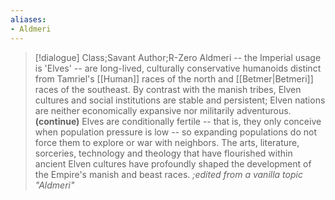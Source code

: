 ```yaml
---
aliases:
- Aldmeri
---
```

>[!dialogue] Class;Savant Author;R-Zero
>Aldmeri -- the Imperial usage is 'Elves' -- are long-lived, culturally conservative humanoids distinct from Tamriel's [[Human]] races of the north and [[Betmer|Betmeri]] races of the southeast. By contrast with the manish tribes, Elven cultures and social institutions are stable and persistent; Elven nations are neither economically expansive nor militarily adventurous.
>**(continue)**
>Elves are conditionally fertile -- that is, they only conceive when population pressure is low -- so expanding populations do not force them to explore or war with neighbors. The arts, literature, sorceries, technology and theology that have flourished within ancient Elven cultures have profoundly shaped the development of the Empire's manish and beast races.
>*;edited from a vanilla topic "Aldmeri"*